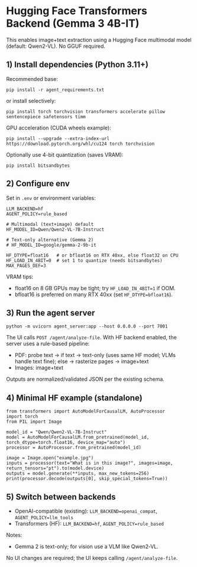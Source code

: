 # Hugging Face Transformers Backend (Gemma 3 4B-IT)

This enables image+text extraction using a Hugging Face multimodal model (default: Qwen2-VL). No GGUF required.

## 1) Install dependencies (Python 3.11+)

Recommended base:

```
pip install -r agent_requirements.txt
```

or install selectively:

```
pip install torch torchvision transformers accelerate pillow sentencepiece safetensors timm
```

GPU acceleration (CUDA wheels example):

```
pip install --upgrade --extra-index-url https://download.pytorch.org/whl/cu124 torch torchvision
```

Optionally use 4-bit quantization (saves VRAM):

```
pip install bitsandbytes
```

## 2) Configure env

Set in `.env` or environment variables:

```
LLM_BACKEND=hf
AGENT_POLICY=rule_based

# Multimodal (text+image) default
HF_MODEL_ID=Qwen/Qwen2-VL-7B-Instruct

# Text-only alternative (Gemma 2)
# HF_MODEL_ID=google/gemma-2-9b-it

HF_DTYPE=float16   # or bfloat16 on RTX 40xx, else float32 on CPU
HF_LOAD_IN_4BIT=0  # set 1 to quantize (needs bitsandbytes)
MAX_PAGES_DEF=3
```

VRAM tips:
- float16 on 8 GB GPUs may be tight; try `HF_LOAD_IN_4BIT=1` if OOM.
- bfloat16 is preferred on many RTX 40xx (set `HF_DTYPE=bfloat16`).

## 3) Run the agent server

```
python -m uvicorn agent_server:app --host 0.0.0.0 --port 7001
```

The UI calls `POST /agent/analyze-file`. With HF backend enabled, the server uses a rule-based pipeline:
- PDF: probe text -> if text -> text-only (uses same HF model; VLMs handle text fine); else -> rasterize pages -> image+text
- Images: image+text

Outputs are normalized/validated JSON per the existing schema.

## 4) Minimal HF example (standalone)

```
from transformers import AutoModelForCausalLM, AutoProcessor
import torch
from PIL import Image

model_id = "Qwen/Qwen2-VL-7B-Instruct"
model = AutoModelForCausalLM.from_pretrained(model_id, torch_dtype=torch.float16, device_map="auto")
processor = AutoProcessor.from_pretrained(model_id)

image = Image.open("example.jpg")
inputs = processor(text="What is in this image?", images=image, return_tensors="pt").to(model.device)
outputs = model.generate(**inputs, max_new_tokens=256)
print(processor.decode(outputs[0], skip_special_tokens=True))
```

## 5) Switch between backends

- OpenAI-compatible (existing): `LLM_BACKEND=openai_compat`, `AGENT_POLICY=llm_tools`
- Transformers (HF): `LLM_BACKEND=hf`, `AGENT_POLICY=rule_based`

Notes:
- Gemma 2 is text-only; for vision use a VLM like Qwen2‑VL.

No UI changes are required; the UI keeps calling `/agent/analyze-file`.
